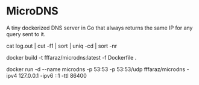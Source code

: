 # MicroDNS
A tiny dockerized DNS server in Go that always returns the same IP for any query sent to it.

cat log.out | cut -f1 | sort | uniq -cd | sort -nr

docker build -t fffaraz/microdns:latest -f Dockerfile .

docker run -d --name microdns -p 53:53 -p 53:53/udp fffaraz/microdns -ipv4 127.0.0.1 -ipv6 ::1 -ttl 86400
